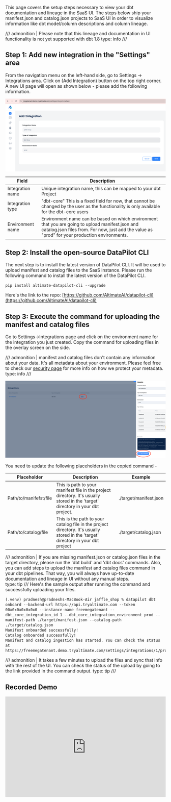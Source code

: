 This page covers the setup steps necessary to view your dbt documentation and lineage in the SaaS UI.
The steps below ship your manifest.json and catalog.json projects to SaaS UI in order to visualize information like dbt model/column descriptions and column lineage.

/// admonition | Please note that this lineage and documentation in UI functionality is not yet supported with dbt 1.8
type: info
///

## Step 1: Add new integration in the "Settings" area

From the navigation menu on the left-hand side, go to Settings -> Integrations area. Click on (Add Integration) button on the top right corner.
A new UI page will open as shown below - please add the following information.

![addIntegration](images/addIntegration.png)<br>

| Field            | Description                                                                                                                                                                                        |
| ---------------- | -------------------------------------------------------------------------------------------------------------------------------------------------------------------------------------------------- |
| Integration name | Unique integration name, this can be mapped to your dbt Project                                                                                                                                    |
| Integration type | "dbt-core" This is a fixed field for now, that cannot be changed by the user as the functionality is only available for the dbt-core users                                                         |
| Environment name | Environment name can be based on which environment that you are going to upload manifest.json and catalog.json files from. For now, just add the value as "prod" for your production environments. |

## Step 2: Install the open-source DataPilot CLI

The next step is to install the latest version of DataPilot CLI. It will be used to upload manifest and catalog files to the SaaS instance. Please run the following command to install the latest version of the DataPilot CLI.

```
pip install altimate-datapilot-cli --upgrade
```

Here's the link to the repo: [https://github.com/AltimateAI/datapilot-cli](https://github.com/AltimateAI/datapilot-cli)

## Step 3: Execute the command for uploading the manifest and catalog files

Go to Settings->Integrations page and click on the environment name for the integration you just created. Copy the command for uploading files in the overlay screen on the side.

/// admonition | manifest and catalog files don't contain any information about your data. It's all metadata about your environment. Please feel free to check our [security page](https://docs.myaltimate.com/arch/faq/) for more info on how we protect your metadata.
type: info
///

![copyCommand](images/copyCommand.png)<br>

You need to update the following placeholders in the copied command -

| Placeholder            | Description                                                                                                                       | Example                |
| ---------------------- | --------------------------------------------------------------------------------------------------------------------------------- | ---------------------- |
| Path/to/manifefst/file | This is path to your manifest file in the project directory. It's usually stored in the 'target' directory in your dbt project.   | ./target/manifest.json |
| Path/to/catalog/file   | This is the path to your catalog file in the project directory. It's usually stored in the 'target' directory in your dbt project | ./target/catalog.json  |

/// admonition | If you are missing manifest.json or catalog.json files in the target directory, please run the 'dbt build' and 'dbt docs' commands. Also, you can add steps to upload the manifest and catalog files command in your dbt pipelines. That way, you will always have up-to-date documentation and lineage in UI without any manual steps.  
 type: tip
///
Here's the sample output after running the command and successfully uploading your files.

```
(.venv) pradnesh@pradneshs-MacBook-Air jaffle_shop % datapilot dbt onboard --backend-url https://api.tryaltimate.com --token 00x0x0x0x0x0x0 --instance-name freemegatenant --dbt_core_integration_id 1 --dbt_core_integration_environment prod --manifest-path ./target/manifest.json --catalog-path ./target/catalog.json
Manifest onboarded successfully!
Catalog onboarded successfully!
Manifest and catalog ingestion has started. You can check the status at https://freemegatenant.demo.tryaltimate.com/settings/integrations/1/prod

```

/// admonition | It takes a few minutes to upload the files and sync that info with the rest of the UI. You can check the status of the upload by going to the link provided in the command output.
type: tip
///

## Recorded Demo

<div style="position: relative; padding-bottom: 62.5%; height: 0;"><iframe src="https://www.loom.com/embed/04c57021a56144358d78140eee45a989?sid=67a35e98-48cb-4800-a38b-9392133337cb" frameborder="0" webkitallowfullscreen mozallowfullscreen allowfullscreen style="position: absolute; top: 0; left: 0; width: 100%; height: 100%;"></iframe></div>
